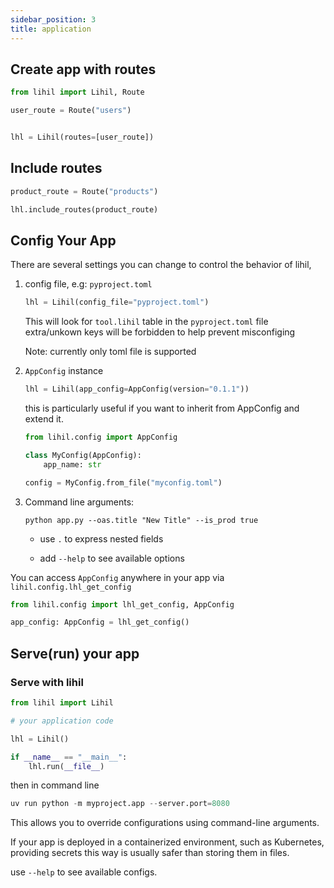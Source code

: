 ```yaml
---
sidebar_position: 3
title: application
---
```



## Create app with routes

```python title="app.py"
from lihil import Lihil, Route

user_route = Route("users")


lhl = Lihil(routes=[user_route])
```

## Include routes

```python
product_route = Route("products")

lhl.include_routes(product_route)
```

## Config Your App

There are several settings you can change to control the behavior of lihil,


1. config file, e.g: `pyproject.toml`

    ```python
    lhl = Lihil(config_file="pyproject.toml")
    ```

    This will look for `tool.lihil` table in the `pyproject.toml` file
    extra/unkown keys will be forbidden to help prevent misconfiging

    Note: currently only toml file is supported

2. `AppConfig` instance

    ```python
    lhl = Lihil(app_config=AppConfig(version="0.1.1"))
    ```

    this is particularly useful if you want to inherit from AppConfig and extend it.

    ```python
    from lihil.config import AppConfig

    class MyConfig(AppConfig):
        app_name: str

    config = MyConfig.from_file("myconfig.toml")
    ```

3. Command line arguments:

    ```example
    python app.py --oas.title "New Title" --is_prod true
    ```

    - use `.` to express nested fields

    - add `--help` to see available options

You can access `AppConfig` anywhere in your app via `lihil.config.lhl_get_config`

```python
from lihil.config import lhl_get_config, AppConfig

app_config: AppConfig = lhl_get_config()
```


## Serve(run) your app


### Serve with lihil

```python
from lihil import Lihil

# your application code

lhl = Lihil()

if __name__ == "__main__":
    lhl.run(__file__)
```

then in command line

```python
uv run python -m myproject.app --server.port=8080
```

This allows you to override configurations using command-line arguments.

If your app is deployed in a containerized environment, such as Kubernetes, providing secrets this way is usually safer than storing them in files.

use `--help` to see available configs.